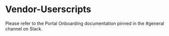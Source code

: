 # Vendor-Userscripts
Please refer to the Portal Onboarding documentation pinned in the #general channel on Slack.
